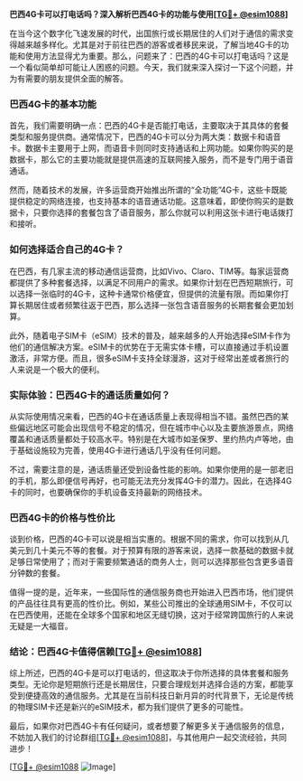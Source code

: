**巴西4G卡可以打电话吗？深入解析巴西4G卡的功能与使用[[TG💪+ @esim1088](https://t.me/s/esim1088)]**

在当今这个数字化飞速发展的时代，出国旅行或长期居住的人们对于通信的需求变得越来越多样化。尤其是对于前往巴西的游客或者移民来说，了解当地4G卡的功能和使用方法显得尤为重要。那么，问题来了：巴西的4G卡可以打电话吗？这是一个看似简单却可能让人困惑的问题。今天，我们就来深入探讨一下这个问题，并为有需要的朋友提供全面的解答。

### 巴西4G卡的基本功能

首先，我们需要明确一点：巴西的4G卡是否能打电话，主要取决于其具体的套餐类型和服务提供商。通常情况下，巴西的4G卡可以分为两大类：数据卡和语音卡。数据卡主要用于上网，而语音卡则同时支持通话和上网功能。如果你购买的是数据卡，那么它的主要功能就是提供高速的互联网接入服务，而不是专门用于语音通话。

然而，随着技术的发展，许多运营商开始推出所谓的“全功能”4G卡，这些卡既能提供稳定的网络连接，也支持基本的语音通话功能。这意味着，即使你购买的是数据卡，只要你选择的套餐包含了语音服务，那么你就可以利用这张卡进行电话拨打和接听。

### 如何选择适合自己的4G卡？

在巴西，有几家主流的移动通信运营商，比如Vivo、Claro、TIM等。每家运营商都提供了多种套餐选择，以满足不同用户的需求。如果你计划在巴西短期旅行，可以选择一张临时的4G卡，这种卡通常价格便宜，但提供的流量有限。而如果你打算长期居住或者频繁往返于巴西，那么选择一张包含语音服务的长期套餐会更加划算。

此外，随着电子SIM卡（eSIM）技术的普及，越来越多的人开始选择eSIM卡作为他们的通信解决方案。eSIM卡的优势在于无需实体卡槽，可以直接通过手机设置激活，非常方便。而且，很多eSIM卡支持全球漫游，这对于经常出差或者旅行的人来说是一个极大的便利。

### 实际体验：巴西4G卡的通话质量如何？

从实际使用情况来看，巴西的4G卡在通话质量上表现得相当不错。虽然巴西的某些偏远地区可能会出现信号不稳定的情况，但在城市中心以及主要旅游景点，网络覆盖和通话质量都处于较高水平。特别是在大城市如圣保罗、里约热内卢等地，由于基础设施较为完善，使用4G卡进行通话几乎没有任何问题。

不过，需要注意的是，通话质量还受到设备性能的影响。如果你使用的是一部老旧的手机，那么即便信号再好，也可能无法充分发挥4G卡的潜力。因此，在选择4G卡的同时，也要确保你的手机设备支持最新的网络技术。

### 巴西4G卡的价格与性价比

谈到价格，巴西的4G卡可以说是相当实惠的。根据不同的需求，你可以找到从几美元到几十美元不等的套餐。对于预算有限的游客来说，选择一款基础的数据卡就足够日常使用了；而对于需要频繁通话的商务人士，则可以选择那些包含更多语音分钟数的套餐。

值得一提的是，近年来，一些国际性的通信服务商也开始进入巴西市场，他们提供的产品往往具有更高的性价比。例如，某些公司推出的全球通用SIM卡，不仅可以在巴西使用，还能在全球多个国家和地区无缝切换，这对于经常跨国旅行的人来说无疑是一大福音。

### 结论：巴西4G卡值得信赖[[TG💪+ @esim1088](https://t.me/s/esim1088)]

综上所述，巴西的4G卡是可以打电话的，但这取决于你所选择的具体套餐和服务类型。无论你是短期旅行还是长期居住，只要合理规划并选择合适的方案，都能享受到便捷高效的通信服务。尤其是在当前科技日新月异的时代背景下，无论是传统的物理SIM卡还是新兴的eSIM技术，都为我们提供了更多的可能性。

最后，如果你对巴西4G卡有任何疑问，或者想要了解更多关于通信服务的信息，不妨加入我们的讨论群组[[TG💪+ @esim1088](https://t.me/s/esim1088)]，与其他用户一起交流经验，共同进步！

[[TG💪+ @esim1088](https://t.me/s/esim1088) ![Image](https://i.postimg.cc/4NQfJmqS/Snipaste-2025-05-13-00-14-12.png)]